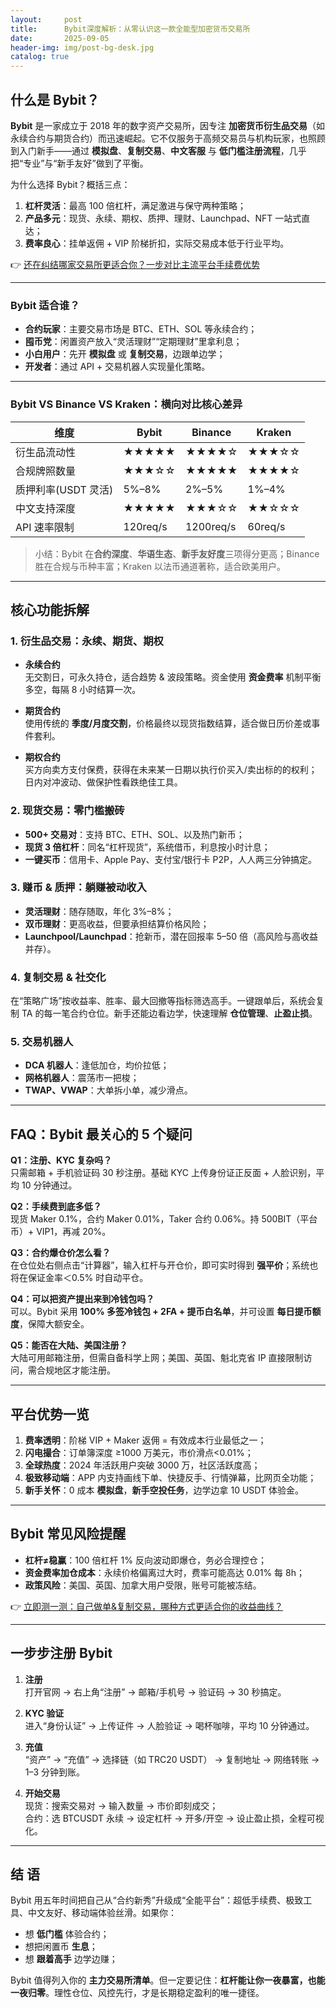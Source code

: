 ```yaml
---
layout:     post
title:      Bybit深度解析：从零认识这一款全能型加密货币交易所
date:       2025-09-05
header-img: img/post-bg-desk.jpg
catalog: true
---
```


## 什么是 Bybit？
**Bybit** 是一家成立于 2018 年的数字资产交易所，因专注 **加密货币衍生品交易**（如永续合约与期货合约）而迅速崛起。它不仅服务于高频交易员与机构玩家，也照顾到入门新手——通过 **模拟盘**、**复制交易**、**中文客服** 与 **低门槛注册流程**，几乎把“专业”与“新手友好”做到了平衡。

为什么选择 Bybit？概括三点：
1. **杠杆灵活**：最高 100 倍杠杆，满足激进与保守两种策略；
2. **产品多元**：现货、永续、期权、质押、理财、Launchpad、NFT 一站式直达；
3. **费率良心**：挂单返佣 + VIP 阶梯折扣，实际交易成本低于行业平均。

👉 [还在纠结哪家交易所更适合你？一步对比主流平台手续费优势](https://okxdog.com/)

---

### Bybit 适合谁？
- **合约玩家**：主要交易市场是 BTC、ETH、SOL 等永续合约；
- **囤币党**：闲置资产放入“灵活理财”“定期理财”里拿利息；
- **小白用户**：先开 **模拟盘** 或 **复制交易**，边跟单边学；
- **开发者**：通过 API + 交易机器人实现量化策略。

---

### Bybit VS Binance VS Kraken：横向对比核心差异
| 维度 | Bybit | Binance | Kraken |
|---|---|---|---|
| 衍生品流动性 | ★★★★★ | ★★★★☆ | ★★★☆☆ |
| 合规牌照数量 | ★★★☆☆ | ★★★★★ | ★★★★☆ |
| 质押利率(USDT 灵活) | 5%–8% | 2%–5% | 1%–4% |
| 中文支持深度 | ★★★★★ | ★★★☆☆ | ★★☆☆☆ |
| API 速率限制 | 120req/s | 1200req/s | 60req/s |

> 小结：Bybit 在**合约深度**、**华语生态**、**新手友好度**三项得分更高；Binance 胜在合规与币种丰富；Kraken 以法币通道著称，适合欧美用户。

---

## 核心功能拆解

### 1. 衍生品交易：永续、期货、期权  
- **永续合约**  
无交割日，可永久持仓，适合趋势 & 波段策略。资金使用 **资金费率** 机制平衡多空，每隔 8 小时结算一次。

- **期货合约**  
使用传统的 **季度/月度交割**，价格最终以现货指数结算，适合做日历价差或事件套利。

- **期权合约**  
买方向卖方支付保费，获得在未来某一日期以执行价买入/卖出标的的权利；日内对冲波动、做保护性看跌绝佳工具。

### 2. 现货交易：零门槛搬砖  
- **500+ 交易对**：支持 BTC、ETH、SOL、以及热门新币；
- **现货 3 倍杠杆**：同名“杠杆现货”，系统借币，利息按小时计息；
- **一键买币**：信用卡、Apple Pay、支付宝/银行卡 P2P，人人两三分钟搞定。

### 3. 赚币 & 质押：躺赚被动收入  
- **灵活理财**：随存随取，年化 3%–8%；  
- **双币理财**：更高收益，但要承担结算价格风险；  
- **Launchpool/Launchpad**：抢新币，潜在回报率 5–50 倍（高风险与高收益并存）。

### 4. 复制交易 & 社交化  
在“策略广场”按收益率、胜率、最大回撤等指标筛选高手。一键跟单后，系统会复制 TA 的每一笔合约仓位。新手还能边看边学，快速理解 **仓位管理**、**止盈止损**。

### 5. 交易机器人  
- **DCA 机器人**：逢低加仓，均价拉低；  
- **网格机器人**：震荡市一把梭；  
- **TWAP、VWAP**：大单拆小单，减少滑点。

---

## FAQ：Bybit 最关心的 5 个疑问

**Q1：注册、KYC 复杂吗？**  
只需邮箱 + 手机验证码 30 秒注册。基础 KYC 上传身份证正反面 + 人脸识别，平均 10 分钟通过。

**Q2：手续费到底多低？**  
现货 Maker 0.1%，合约 Maker 0.01%，Taker 合约 0.06%。持 500BIT（平台币）+ VIP1，再减 20%。

**Q3：合约爆仓价怎么看？**  
在仓位处右侧点击“计算器”，输入杠杆与开仓价，即可实时得到 **强平价**；系统也将在保证金率＜0.5% 时自动平仓。

**Q4：可以把资产提出来到冷钱包吗？**  
可以。Bybit 采用 **100% 多签冷钱包 + 2FA + 提币白名单**，并可设置 **每日提币额度**，保障大额安全。

**Q5：能否在大陆、美国注册？**  
大陆可用邮箱注册，但需自备科学上网；美国、英国、魁北克省 IP 直接限制访问，需合规地区才能注册。

---

## 平台优势一览

1. **费率透明**：阶梯 VIP + Maker 返佣 = 有效成本行业最低之一；  
2. **闪电撮合**：订单簿深度 ≥1000 万美元，市价滑点<0.01%；  
3. **全球热度**：2024 年活跃用户突破 3000 万，社区活跃度高；  
4. **极致移动端**：APP 内支持画线下单、快捷反手、行情弹幕，比网页全功能；  
5. **新手关怀**：0 成本 **模拟盘**，**新手空投任务**，边学边拿 10 USDT 体验金。

---

## Bybit 常见风险提醒

- **杠杆≠稳赢**：100 倍杠杆 1% 反向波动即爆仓，务必合理控仓；  
- **资金费率加仓成本**：永续价格偏离过大时，费率可能高达 0.01% 每 8h；  
- **政策风险**：美国、英国、加拿大用户受限，账号可能被冻结。

👉 [立即测一测：自己做单&复制交易，哪种方式更适合你的收益曲线？](https://okxdog.com/)

---

## 一步步注册 Bybit

1. **注册**  
   打开官网 → 右上角“注册” → 邮箱/手机号 → 验证码 → 30 秒搞定。

2. **KYC 验证**  
   进入“身份认证” → 上传证件 → 人脸验证 → 喝杯咖啡，平均 10 分钟通过。

3. **充值**  
   “资产” → “充值” → 选择链（如 TRC20 USDT） → 复制地址 → 网络转账 → 1–3 分钟到账。

4. **开始交易**  
   现货：搜索交易对 → 输入数量 → 市价即刻成交；  
   合约：选 BTCUSDT 永续 → 设定杠杆 → 开多/开空 → 设止盈止损，全程可视化。

---

## 结 语

Bybit 用五年时间把自己从“合约新秀”升级成“全能平台”：超低手续费、极致工具、中文友好、移动端体验丝滑。如果你：
- 想 **低门槛** 体验合约；
- 想把闲置币 **生息**；
- 想 **跟着高手** 边学边赚；

Bybit 值得列入你的 **主力交易所清单**。但一定要记住：**杠杆能让你一夜暴富，也能一夜归零**。理性仓位、风控先行，才是长期稳定盈利的唯一捷径。